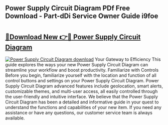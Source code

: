## Power Supply Circuit Diagram PDf Free Download - Part-dDi Service Owner Guide i9foe

# <h2><a href="http://dfoud3.blite.top/?on=Power+Supply+Circuit+Diagram">🔗Download New 👉🔴 Power Supply Circuit Diagram</a></h2>

[![Power Supply Circuit Diagram download](https://i.imgur.com/lujVjoI.png)](http://dfoud3.blite.top/?on=Power+Supply+Circuit+Diagram)
Your Gateway to Efficiency This guide explores the ways your new Power Supply Circuit Diagram can streamline your workflow and boost productivity. Familiarize with Controls Before you begin, familiarize yourself with the location and function of all control buttons and settings on your Power Supply Circuit Diagram. Power Supply Circuit Diagram advanced features include geolocation, smart alerts, customizable themes, and multi-user access, all easily controlled through the user-friendly and intuitive interface. We believe that the Power Supply Circuit Diagram has been a detailed and informative guide in your quest to understand the functions and capabilities of your new item. If you need any assistance or have any questions, our customer service team is always available.
